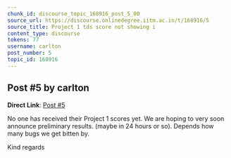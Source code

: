 ```yaml
---
chunk_id: discourse_topic_168916_post_5_00
source_url: https://discourse.onlinedegree.iitm.ac.in/t/168916/5
source_title: Project 1 tds score not showing i
content_type: discourse
tokens: 77
username: carlton
post_number: 5
topic_id: 168916
---
```


## Post #5 by carlton

**Direct Link**: [Post #5](https://discourse.onlinedegree.iitm.ac.in/t/168916/5)

No one has received their Project 1 scores yet. We are hoping to very soon announce preliminary results. (maybe in 24 hours or so). Depends how many bugs we get bitten by.

Kind regards
